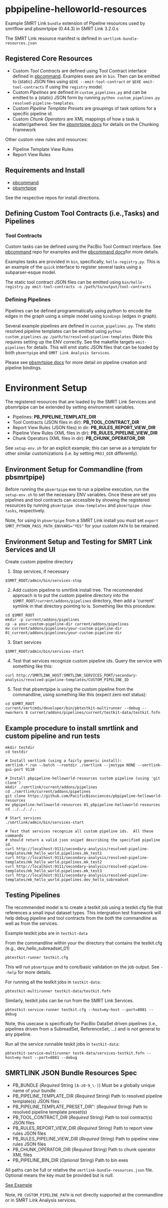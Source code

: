 # pbpipeline-helloworld-resources

Example SMRT Link `bundle` extension of Pipeline resources used by smrtflow and pbsmrtpipe (0.44.3) in SMRT Link 3.2.0.s

The SMRT Link resource manifest is defined in `smrtlink-bundle-resources.json`

## Registered Core Resources

- Custom *Tool Contracts* are defined using Tool Contract interface defined in [pbcommand](https://github.com/PacificBiosciences/pbcommand). Examples exes are in `bin`. Then can be emitted to (static) JSON files using `$EXE --emit-tool-contract` or `$EXE emit-tool-contracts` if using the `registry` model.  
- Custom *Pipelines* are defined in `custom_pipelines.py` and can be emitted to a (static) JSON form by running `python custom_pipelines.py resolved-pipeline-templates`. 
- Custom *Pipeline Template Presets* are groupings of task options for a specific pipeline id.
- Custom *Chunk Operators* are XML mappings of how a task is scatter/gathered. See the [pbsmrtpipe docs](pbsmrtpipe.readthedocs.org) for details on the Chunking Framework

Other custom view rules and resources:

- Pipeline Template View Rules
- Report View Rules

## Requirements and Install

- [pbcommand](https://github.com/PacificBiosciences/pbcommand)
- [pbsmrtpipe](https://github.com/PacificBiosciences/pbsmrtpipe)

See the respective repos for install directions.


## Defining Custom Tool Contracts (i.e.,Tasks) and Pipelines

### Tool Contracts

Custom tasks can be defined using the PacBio Tool Contract interface. See [pbcommand](https://github.com/PacificBiosciences/pbcommand) repo for examples and the [pbcommand docs](http://pbcommand.readthedocs.io/)for more details.

Examples tasks are provided in `bin`, specifically, `hello-registry.py`. This is an example of the `quick` interface to register several tasks using a subparser-esque model. 

The static tool contract JSON files can be emitted using `bin/hello-registry.py emit-tool-contracts -o /path/to/output/tool-contracts`


### Defining Pipelines


Pipelines can be defined programmatically using python to encode the edges in the graph using a simple model using `bindings` (edges in graph).
 

Several example pipelines are defined in `custom_pipelines.py`. The static resolved pipeline templates can be emitted using `python custom_pipelines.py /path/to/resolved-pipeline-templates` (Note this requires setting up the ENV correctly. See the makefile targets `emit-pipelines` for details. This will emit static JSON files that can be loaded by both `pbsmrtpipe` and `SMRT Link Analysis Services`.


Please see [pbsmrtpipe docs]([pbsmrtpipe](pbsmrtpipe.readthedocs.org)) for more detail on pipeline creation and pipeline bindings.


# Environment Setup

The registered resources that are loaded by the SMRT Link Services and pbsmrtpipe can be extended by setting environment variables.
 
- Pipelines: **PB_PIPELINE_TEMPLATE_DIR**
- Tool Contracts (JSON files in dir): **PB_TOOL_CONTRACT_DIR**
- Report View Rules (JSON files) in dir: **PB_RULES_REPORT_VIEW_DIR**
- Pipeline View Rules (XML files in dir): **PB_RULES_PIPELINE_VIEW_DIR**
- Chunk Operators (XML files in dir): **PB_CHUNK_OPERATOR_DIR**

See `setup-env.sh` for an explicit example; this can serve as a template
for other similar customizations (i.e. by setting `PROJ_DIR` differently).

## Environment Setup for Commandline (from pbsmrtpipe)

Before running the `pbsmrtpipe` exe to run a pipeline execution, run the `setup-env.sh` to set the necessary ENV variables. Once these are set you pipelines and tool contracts can accessible by showing the registered resources by running `pbsmrtpipe show-templates` and `pbsmrtpipe show-tasks`, respectively.

Note, for using in `pbsmrtpipe` from a SMRT Link install you *must* set `export SMRT_PYTHON_PASS_PATH_ENVVARS="YES"` for your custom `PATH` to be retained.

## Environment Setup and Testing for SMRT Link Services and UI

Create custom pipeline directory

1. Stop services, if necessary

```
$SMRT_ROOT/admin/bin/services-stop
```

2. Add custom pipeline to smrtlink install tree. The recommended approach is to put the custom pipeline directory into the `$SMRT_ROOT/current/addons/pipelines` directory, then add a 'current' symlink in that directory pointing to is. Something like this procedure:

```
cd $SMRT_ROOT
mkdir -p current/addons/pipelines
cp -a your-custom-pipeline-dir current/addons/pipelines
mv current/addons/pipelines/your-custom-pipeline-dir 01_current/addons/pipelines/your-custom-pipeline-dir
```
 
3. Start services

```
$SMRT_ROOT/admin/bin/services-start
```

4. Test that services recognize custom pipeline ids. Query the service with something like this:

```
curl http://SMRTLINK_HOST:SMRTLINK_SERVICES_PORT/secondary-analysis/resolved-pipeline-templates/CUSTOM_PIPELINE_ID
```

5. Test that pbsmrtpipe is using the custom pipeline from the commandline, using something like this (expect zero exit status):

```
cd $SMRT_ROOT
current/smrtcmds/developer/bin/pbtestkit-multirunner --debug --nworkers 8 current/addons/pipelines/current/testkit-data/testkit.fofn
```

## Example procedure to install smrtlink and custom pipeline and run tests

```
mkdir testdir
cd testdir

# Install smrtlink (using a fairly generic install):
smrtlink-*.run --batch --rootdir ./smrtlink --jmstype NONE --smrtlink-gui-port 9110

# Install pbpipeline-helloworld-resources custom pipeline (using 'git clone')
mkdir ./smrtlink/current/addons/pipelines
cd ./smrtlink/current/addons/pipelines
git clone https://github.com/PacificBiosciences/pbpipeline-helloworld-resources
mv pbpipeline-helloworld-resources 01_pbpipeline-helloworld-resources
cd ../../../..

# Start services
./smrtlink/admin/bin/services-start

# Test that services recognize all custom pipeline ids.  All these commands
# should return a valid json snipet describing the specified pipeline id.
curl http://localhost:9111/secondary-analysis/resolved-pipeline-templates/mk_hello_world.pipelines.mk_test1
curl http://localhost:9111/secondary-analysis/resolved-pipeline-templates/mk_hello_world.pipelines.mk_test2
curl http://localhost:9111/secondary-analysis/resolved-pipeline-templates/mk_hello_world.pipelines.mk_test3
curl http://localhost:9111/secondary-analysis/resolved-pipeline-templates/mk_hello_world.pipelines.dev_hello_subreadset
```


## Testing Pipelines

The recommended model is to create a testkit job using a testkit.cfg file that references a small input dataset types. This intergration test framework will help debug pipeline and tool contracts from the *both* the commandline as well as from the services.

Example testkit jobs are in `testkit-data`

From the commandline within your the directory that contains the testkit.cfg (e.g., dev_hello_subreadset_01)

`pbtestkit-runner testkit.cfg`

This will run `pbsmrtpipe` and to core/basic validation on the job output. See `--help` for more details.

For running all the testkit jobs in `testkit-data`:

`pbtestkit-multirunner testkit-data/testkit.fofn`


Similarly, testkit jobs can be run from the SMRT Link Services.
 
`pbtestkit-service-runner testkit.cfg --host=my-host --port=8081 --debug`

Note, this usecase is specifically for PacBio DataSet driven pipelines (i.e., pipelines driven from a SubreadSet, ReferenceSet, ...) and is *not* general to any pipeline.
 
Run all the service runnable teskit jobs in `testkit-data`:
 
`pbtestkit-service-multirunner testk-data/services-testkit.fofn --host=my-host --port=8081 --debug`


## SMRTLINK JSON Bundle Resources Spec


- PB_BUNDLE (*Required* String `[A-z0-9_\-]`) Must be a globally unique name of your bundle
- PB_PIPELINE_TEMPLATE_DIR (*Required* String) Path to resolved pipeline template(s) JSON files
- PB_PIPELINE_TEMPLATE_PRESET_DIR": (*Required* String) Path to resolved pipeline template preset(s) 
- PB_TOOL_CONTRACT_DIR (*Required* String) Path to tool contract(s) JSON files
- PB_RULES_REPORT_VIEW_DIR (*Required* String) Path to report view rules JSON files
- PB_RULES_PIPELINE_VIEW_DIR (*Required* String) Path to pipeline view rules JSON files
- PB_CHUNK_OPERATOR_DIR (*Required* String) Path to chunk operator XML files
- PB_PIPELINE_BIN_DIR (*Optional* String) Path to bin exes

All paths can be full or relative the `smrtlink-bundle-resources.json` file. Optional means the key must be provided but is null.

[See Example](https://github.com/PacificBiosciences/pbpipeline-helloworld-resources/blob/master/smrtlink-bundle-resources.json)


Note, `PB_CUSTOM_PIPELINE_PATH` is not directly supported at the commandline or in SMRT Link Analysis services.